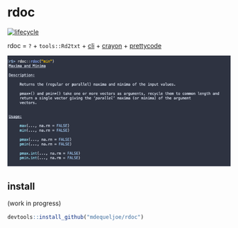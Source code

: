 # rdoc
[![lifecycle](https://img.shields.io/badge/lifecycle-maturing-blue.svg)](https://www.tidyverse.org/lifecycle/#maturing)

rdoc = `?` + `tools::Rd2txt` + [cli](https://github.com/r-lib/cli) + [crayon](https://github.com/r-lib/crayon) + [prettycode](https://github.com/r-lib/prettycode)

![](man/img/min.png)

## install

(work in progress)
```r
devtools::install_github("mdequeljoe/rdoc")
```
